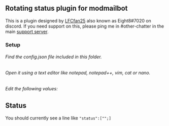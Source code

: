 ## Rotating status plugin for modmailbot ##
This is a plugin designed by [LFCfan25](https://github.com/LFCfan25) also known as Eight8#7020 on discord. If you need support on this, please ping me in #other-chatter in the main [support server](https://discord.gg/vRuhG9R).  

### Setup ###
###### Find the config.json file included in this folder. ######
###### Open it using a text editor like notepad, notepad++, vim, cat or nano. ######
###### Edit the following values: ######

## Status ##
You should currently see a line like ```"status":["";]```
